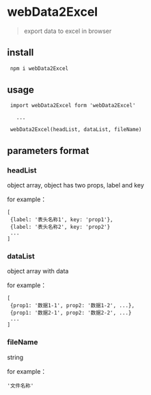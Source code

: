 # webData2Excel
>  export data to excel in browser

## install


```bash
 npm i webData2Excel
```

## usage

```
 import webData2Excel form 'webData2Excel'

   ...

 webData2Excel(headList, dataList, fileName)
```

## parameters format
### headList
object array, object has two props, label and key  

for example：
```
[
 {label: '表头名称1', key: 'prop1'},
 {label: '表头名称2', key: 'prop2'}
 ...
]
```
### dataList
object array  with data

for example：
```
[
 {prop1: '数据1-1', prop2: '数据1-2', ...},
 {prop1: '数据2-1', prop2: '数据2-2', ...}
 ...
]
```
### fileName
string  

for example：
```
'文件名称'
```
